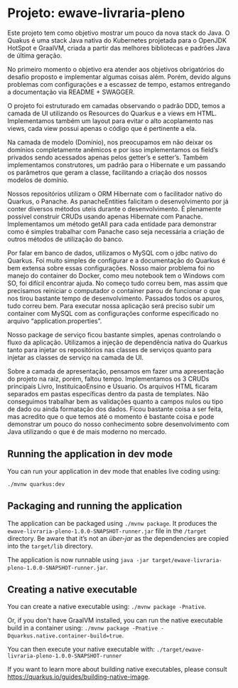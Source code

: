 # Projeto: ewave-livraria-pleno


Este projeto tem como objetivo mostrar um pouco da nova stack do Java. O Quakus é uma stack Java nativa do Kubernetes projetada para o OpenJDK HotSpot e GraalVM, criada a partir das melhores bibliotecas e padrões Java de última geração.

No primeiro momento o objetivo era atender aos objetivos obrigatórios do desafio proposto e implementar algumas coisas além. Porém, devido alguns problemas com configurações e a escassez de tempo, estamos entregando a documentação via README + SWAGGER. 

O projeto foi estruturado em camadas observando o padrão DDD, temos a camada de UI utilizando os Resources do Quarkus e a views em HTML. Implementamos também um layout para evitar o alto acoplamento nas views, cada view possui apenas o código que é pertinente a ela.

Na camada de modelo (Domínio), nos preocupamos em não deixar os domínios completamente anêmicos e por isso implementamos os field’s privados sendo acessados apenas pelos getter’s e setter’s. Também implementamos construtores, um padrão para o Hibernate e um passando os parâmetros que geram a classe, facilitando a criação dos nossos modelos de domínio.

Nossos repositórios utilizam o ORM Hibernate com o facilitador nativo do Quarkus, o Panache. As panacheEntities falicitam o desenvolvimento por já conter diversos métodos uteis durante o desenvolvimento. É plenamente possível construir CRUDs usando apenas Hibernate com Panache. Implementamos um método getAll para cada entidade para demonstrar como é simples trabalhar com Panache caso seja necessária a criação de outros métodos de utilização do banco.

Por falar em banco de dados, utilizamos o MySQL com o jdbc nativo do Quarkus. Foi muito simples de configurar e a documentação do Quarkus é bem extensa sobre essas configurações. Nosso maior problema foi no manejo do container do Docker, como meu notebook tem o Windows com SO, foi difícil encontrar ajuda. No começo tudo correu bem, mas assim que precisamos reiniciar o computador o container parou de funcionar o que nos tirou bastante tempo de desenvolvimento. Passados todos os apuros, tudo correu bem. Para executar nossa aplicação será preciso subir um container com MySQL com as configurações conforme especificado no arquivo “application.properties”.

Nosso package de serviço ficou bastante simples, apenas controlando o fluxo da aplicação. Utilizamos a injeção de dependência nativa do Quarkus tanto para injetar os repositórios nas classes de serviços quanto para injetar as classes de serviço na camada de UI.

Sobre a camada de apresentação, pensamos em fazer uma apresentação do projeto na raiz, porém, faltou tempo. Implementamos os 3 CRUDs principais Livro, InstituicaoEnsino e Usuario. Os arquivos HTML ficaram separados em pastas específicas dentro da pasta de templates. Não conseguimos trabalhar bem as validações quanto a campos nulos ou tipo de dado ou ainda formatação dos dados. Ficou bastante coisa a ser feita, mas acredito que o que temos até o momento é bastante coisa e pode demonstrar um pouco do nosso conhecimento sobre desenvolvimento com Java utilizando o que é de mais moderno no mercado.

## Running the application in dev mode

You can run your application in dev mode that enables live coding using:
```
./mvnw quarkus:dev
```

## Packaging and running the application

The application can be packaged using `./mvnw package`.
It produces the `ewave-livraria-pleno-1.0.0-SNAPSHOT-runner.jar` file in the `/target` directory.
Be aware that it’s not an _über-jar_ as the dependencies are copied into the `target/lib` directory.

The application is now runnable using `java -jar target/ewave-livraria-pleno-1.0.0-SNAPSHOT-runner.jar`.

## Creating a native executable

You can create a native executable using: `./mvnw package -Pnative`.

Or, if you don't have GraalVM installed, you can run the native executable build in a container using: `./mvnw package -Pnative -Dquarkus.native.container-build=true`.

You can then execute your native executable with: `./target/ewave-livraria-pleno-1.0.0-SNAPSHOT-runner`

If you want to learn more about building native executables, please consult https://quarkus.io/guides/building-native-image.
